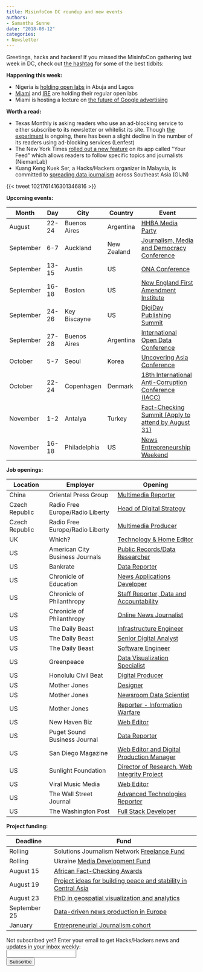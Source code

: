 ```yaml
---
title: MisinfoCon DC roundup and new events
authors: 
- Samantha Sunne
date: "2018-08-12"
categories:
- Newsletter
---
```


Greetings, hacks and hackers! If you missed the MisinfoCon gathering last week in DC, check out [the hashtag](https://twitter.com/hashtag/misinfocon?src=hash) for some of the best tidbits:

**Happening this week:**

* Nigeria is [holding open labs](https://docs.google.com/forms/d/1YM2sXg18otgVDMJpBiZFjXs-mJkBP1NITyauLl5ZooA/viewform?edit_requested=true) in Abuja and Lagos
* [Miami](http://www.meetup.com/Hacks-Hackers-Miami/) and [IRE](http://www.meetup.com/hackshackersIRE/) are holding their regular open labs
* Miami is hosting a lecture on [the future of Google advertising](https://www.eventbrite.com/e/the-future-of-google-advertising-for-small-businesses-bizhack-presents-tickets-48460675184)

**Worth a read:**

* Texas Monthly is asking readers who use an ad-blocking service to either subscribe to its newsletter or whitelist its site. Though [the experiment](https://www.lenfestinstitute.org/solution-set/2018/08/02/hold-pardner-texas-monthly-running-test-stop-readers-use-ad-blockers/) is ongoing, there has been a slight decline in the number of its readers using ad-blocking services (Lenfest)
* The New York Times [rolled out a new feature](http://www.niemanlab.org/2018/08/with-your-feed-the-new-york-times-lets-ios-users-follow-topics-and-journalists-in-a-non-overwhelming-way/) on its app called "Your Feed" which allows readers to follow specific topics and journalists (NiemanLab)
* Kuang Keng Kuek Ser, a Hacks/Hackers organizer in Malaysia, is committed to [spreading data journalism](https://gijn.org/2018/07/30/one-mans-mission-to-spread-data-journalism-across-southeast-asia/?mc_cid=b8d7774acd&mc_eid=819f761f16) across Southeast Asia (GIJN)

{{< tweet 1021761416301346816 >}}

**Upcoming events:**

| Month | Day | City | Country | Event |
| ----- | --- | ---- | ------- | ----- |
August | 22-24 | Buenos Aires | Argentina | [HHBA Media Party](http://mediaparty.info/)
September | 6-7 | Auckland | New Zealand | [Journalism, Media and Democracy Conference](http://www.aut.ac.nz/study-at-aut/study-areas/communications/research/journalism,-media-and-democracy-research-centre/conferences)
September | 13-15 | Austin | US | [ONA Conference](https://ona18.journalists.org/)
September | 16-18 | Boston | US | [New England First Amendment Institute](http://nefac.org/new-england-first-amendment-institute/)
September |  24-26 | Key Biscayne | US | [DigiDay Publishing Summit](https://digiday.com/event/2018-september-digiday-publishing-summit/)
September | 27-28 | Buenos Aires | Argentina | [International Open Data Conference](https://twitter.com/search?q=%23IODC18&src=typd)
October | 5-7 | Seoul | Korea | [Uncovering Asia Conference](https://2018.uncoveringasia.org/)
October | 22-24 | Copenhagen | Denmark | [18th International Anti-Corruption Conference (IACC)](https://iaccseries.org/journalists-for-transparency/calling-all-young-journalists/)
November | 1-2 | Antalya | Turkey | [Fact-Checking Summit (Apply to attend by August 31)](https://docs.google.com/forms/d/e/1FAIpQLSdOm7CpAjnKGO4amAHnu_tAgNnRV92JcbPR97N_HSf3A_XOmQ/viewform)
November | 16-18 | Philadelphia | US | [News Entrepreneurship Weekend](https://members.fourthestate.org/events/95/)

**Job openings:**

| Location | Employer | Opening |
| -------- | -------- | ------- |
China | Oriental Press Group | [Multimedia Reporter](https://hk.jobsdb.com/hk/en/job/multi-media-reporter-news-100003006383971)
Czech Republic | Radio Free Europe/Radio Liberty | [Head of Digital Strategy](https://www.mediabistro.com/jobs/description/377355/head-of-digital-strategy/?LinkSource=SEOLandingPageListing)
Czech Republic | Radio Free Europe/Radio Liberty | [Multimedia Producer](https://www.journalismjobs.com/1644347-multimedia-producer-rferl-inc)
UK | Which? | [Technology & Home Editor](https://www.gorkanajobs.co.uk/job/82323/which-co-uk-technology-and-home-editor-/?deviceType=Desktop&TrackID=1)
US | American City Business Journals | [Public Records/Data Researcher](http://talkingbiznews.com/biz-news-help-wanted/acbj-seeks-public-records-data-researcher/)
US | Bankrate | [Data Reporter](http://talkingbiznews.com/biz-news-help-wanted/bankrate-seeks-a-data-reporter/)
US | Chronicle of Education | [News Applications Developer](https://www.philanthropy.com/page/Work-With-Us/597/)
US | Chronicle of Philanthropy | [Staff Reporter, Data and Accountability](https://www.philanthropy.com/page/Work-With-Us/597/)
US | Chronicle of Philanthropy | [Online News Journalist](https://www.philanthropy.com/page/Work-With-Us/597/)
US | The Daily Beast | [Infrastructure Engineer](https://jobs.smartrecruiters.com/IAC/743999674650790-infrastructure-engineer)
US | The Daily Beast | [Senior Digital Analyst](https://jobs.smartrecruiters.com/IAC/743999674608140-senior-digital-analyst)
US | The Daily Beast | [Software Engineer](https://www.smartrecruiters.com/IAC/743999673664167-software-engineer)
US | Greenpeace | [Data Visualization Specialist](https://www.mediabistro.com/jobs/description/377365/data-visualization-specialist/)
US | Honolulu Civil Beat | [Digital Producer](https://careers.journalists.org/jobs/11341810/digital-producer)
US | Mother Jones | [Designer](https://www.motherjones.com/jobs/designer/)
US | Mother Jones | [Newsroom Data Scientist](https://www.motherjones.com/jobs/newsroom-data-scientist/)
US | Mother Jones | [Reporter - Information Warfare](https://www.motherjones.com/jobs/reporter-information-warfare/)
US | New Haven Biz | [Web Editor](http://talkingbiznews.com/biz-news-help-wanted/new-haven-biz-seeks-a-web-editor/)
US | Puget Sound Business Journal | [Data Reporter](http://talkingbiznews.com/biz-news-help-wanted/puget-sound-biz-journal-seeks-a-data-reporter/)
US | San Diego Magazine | [Web Editor and Digital Production Manager](https://www.linkedin.com/jobs/view/790972703)
US | Sunlight Foundation | [Director of Research, Web Integrity Project](https://ire.org/jobs/job/1333/)
US | Viral Music Media | [Web Editor](http://www.careers.poynter.org/Job/49446505/content-editor-job-in-north-hollywood-ca)
US | The Wall Street Journal | [Advanced Technologies Reporter](http://talkingbiznews.com/biz-news-help-wanted/wsj-seeks-a-reporter-to-cover-advanced-technologies/)
US | The Washington Post | [Full Stack Developer](https://washpost.wd5.myworkdayjobs.com/washingtonpostcareers/job/DC-Washington-TWP-Headquarters/Developer---Full-Stack_JR-90270076)

**Project funding:**

| Deadline | Fund |
| -------- | ---- |
Rolling | Solutions Journalism Network [Freelance Fund](https://thewholestory.solutionsjournalism.org/now-offering-travel-funds-for-freelancers-857c49f9b395)
Rolling | Ukraine [Media Development Fund](http://ijnet.org/en/opportunities/media-development-grants-available-ukraine)
August 15 | [African Fact-Checking Awards](https://africacheck.org/how-to-fact-check/the-african-fact-checking-awards/)
August 19 | [Project ideas for building peace and stability in Central Asia](http://ijnet.org/en/opportunities/innovation-lab-accepting-project-ideas-central-asia)
August 23 | [PhD in geospatial visualization and analytics](https://docs.google.com/document/d/17WvcdEiVLsiGFsUhOVP4EP7QdLorXQ8ZjGBPbZiUCVc/edit)
September 25 | [Data-driven news production in Europe](http://ijnet.org/en/opportunities/grant-available-data-driven-news-production-europe)
January | [Entrepreneurial Journalism cohort](http://bit.ly/ejeducation)

<div id="mc_embed_signup"><form id="mc-embedded-subscribe-form" class="validate" action="//hackshackers.us1.list-manage.com/subscribe/post?u=c56f2e53d5ed6ef87f8aaa75c&amp;id=fb2bc6f10b" method="post" name="mc-embedded-subscribe-form" novalidate="" target="_blank">

<div id="mc_embed_signup_scroll">

<div class="mc-field-group"><label for="mce-EMAIL">Not subscribed yet? Enter your email to get Hacks/Hackers news and updates in your inbox weekly:  </label></div>

<div class="mc-field-group"><input id="mce-EMAIL" class="required email" name="EMAIL" type="email" value="" /></div>

<!-- real people should not fill this in and expect good things - do not remove this or risk form bot signups-->

<div style="position: absolute; left: -5000px;"><input tabindex="-1" name="b_c56f2e53d5ed6ef87f8aaa75c_fb2bc6f10b" type="text" value="" /></div>

<div class="clear"><input id="mc-embedded-subscribe" class="button" name="subscribe" type="submit" value="Subscribe" /></div>

</div>

</form></div>

<!--End mc_embed_signup-->

<meta name="twitter:card" content="summary">

<meta name="twitter:image:src" content="https://hackshackers.com/content-images/about/hackshackers_logomark.png">


